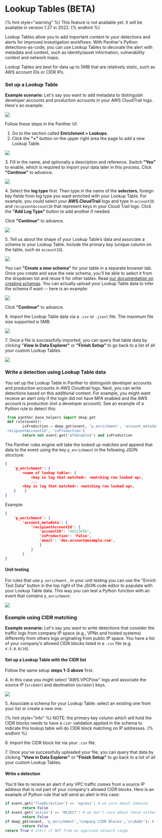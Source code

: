 # Lookup Tables (BETA)

{% hint style="warning" %}
This feature is not available yet. It will be available in version 1.27 in 2022.
{% endhint %}

Lookup Tables allow you to add important context to your detections and alerts for improved investigation workflows. With Panther's Python detections-as-code, you can use Lookup Tables to decorate the alert with metadata and context, such as identity/asset information, vulnerability context and network maps.

Lookup Tables are best for data up to 5MB that are relatively static, such as AWS account IDs or CIDR IPs.

### Set up a Lookup Table

**Example scenario:** Let's say you want to add metadata to distinguish developer accounts and production accounts in your AWS CloudTrail logs. Here's an example:

![](<../.gitbook/assets/Screen Shot 2021-12-01 at 3.08.54 PM.png>)

Follow these steps in the Panther UI:

1. Go to the section called **Enrichment > Lookups.**
2. Click the **"+"** button on the upper right area the page to add a new Lookup Table.

![](<../.gitbook/assets/Screen Shot 2021-11-09 at 5.07.35 PM.png>)

3\. Fill in the name, and optionally a description and reference. Switch **"Yes"** to enable, which is required to import your data later in this process. Click **"Continue"** to advance.

![](<../.gitbook/assets/Screen Shot 2021-11-23 at 3.34.29 PM.png>)

4\. Select the **log type** first. Then type in the name of the **selectors**, foreign key fields from log type you want enriched with your Lookup Table. For example, you could select your **AWS.CloudTrail** logs and type in `accountID` and `recipientAccountID` that represent keys in your Cloud Trail logs. Click the **"Add Log Type"** button to add another if needed.&#x20;

Click **"Continue"** to advance.

![](<../.gitbook/assets/Screen Shot 2021-11-22 at 3.01.05 PM.png>)

5\. Tell us about the shape of your Lookup Table’s data and associate a schema to your Lookup Table. Include the primary key (unique column on the table, such as `accountID`).

![](<../.gitbook/assets/Screen Shot 2021-12-01 at 4.00.55 PM.png>)

You can **"Create a new schema"** for your table in a separate browser tab. Once you create and save the new schema, you'll be able to select it from the dropdown list and reuse it for other tables. Read [our documentation on creating schemas](https://docs.runpanther.io/data-onboarding/custom-log-types/example-csv). You can actually upload your Lookup Table data to infer the schema if want -- here is an example:

![](<../.gitbook/assets/Screen Shot 2021-12-01 at 3.39.14 PM.png>)

Click **"Continue"** to advance.

6\. Import the Lookup Table data via a `.csv` or `.jsonl` file. The maximum file size supported is 5MB.

![](<../.gitbook/assets/Screen Shot 2021-11-22 at 3.35.03 PM.png>)

7\. Once a file is successfully imported, you can query that table data by clicking "**View in Data Explorer"** or **"Finish Setup"** to go back to a list of all your custom Lookup Tables.

![](<../.gitbook/assets/Screen Shot 2021-11-22 at 4.05.39 PM.png>)

### Write a detection using Lookup Table data

You set up the Lookup Table in Panther to distinguish developer accounts and production accounts in AWS Cloudtrail logs. Next, you can write detections based on this additional context. For example, you might want receive an alert only if the login did not have MFA enabled and the AWS account is production (not a developer account). See an example of a Python rule to detect this:

```python
 from panther_base_helpers import deep_get
 def rule(event):
        isProduction = deep_get(event, 'p_enrichment', 'account_metadata',
'recipientAccountId', 'isProduction')
        return not event.get('mfaEnabled') and isProduction
```

The Panther rules engine will take the looked up matches and append that data to the event using the key `p_enrichment` in the following JSON structure:

```json
{ 
    'p_enrichment': {
        <name of lookup table>: { 
            <key in log that matched>: <matching row looked up>,
            ...
	    <key in log that matched>: <matching row looked up>,
	}    }
} 
```

Example:

```json
{
    'p_enrichment': {
        'account_metadata': {
            'recipientAccountId': {
                'accountID': '90123456', 
                'isProduction': 'False', 
                'email': 'dev.account@example.com', 
                }
            }
        }
}
```

#### Unit testing

For rules that use `p_enrichment` , in your unit testing you can use the "Enrich Test Data" button in the top right of the JSON code editor to populate with your Lookup Table data. This way you can test a Python function with an event that contains `p_enrichment`.

![](<../.gitbook/assets/Screen Shot 2021-11-22 at 4.47.34 PM.png>)

### Example using CIDR matching

**Example scenario:** Let's say you want to write detections that consider the traffic logs from company IP space (e.g., VPNs and hosted systems) differently from others logs originating from public IP space. You have a list of your company's allowed CIDR blocks listed in a `.csv` file (e.g. `4.5.0.0/16`).

#### Set up a Lookup Table with the CIDR list

Follow the same setup **steps 1-3 above** first.

4\. In this case you might select "AWS.VPCFlow" logs and associate the source IP (`srcAddr`) and destination (`dstAddr`) keys.

![](<../.gitbook/assets/Screen Shot 2021-11-29 at 11.45.36 AM.png>)



5\. Associate a schema for your Lookup Table: select an existing one from your list or create a new one.

{% hint style="info" %}
NOTE: the primary key column which will hold the CIDR blocks needs to have a `cidr` validation applied in the schema to indicate this lookup table will do CIDR block matching on IP addresses.
{% endhint %}

6\. Import the CIDR block list via your `.csv` file.

7\. Once you've successfully uploaded your file, you can query that data by clicking **"View in Data Explorer"** or **"Finish Setup"** to go back to a list of all your custom Lookup Tables.

#### Write a detection

You'd like to receive an alert if any VPC traffic comes from a source IP address that is not part of your company's allowed CIDR blocks. Here is an example of Python rule that will send an alert in this case:

```python
if event.get('flowDirection') == 'egress': # we care about inbound
        return False
if event.get('action') == 'REJECT': # we don't care about these either
        return False
if deep_get(event, 'p_enrichment','Company CIDR Blocks','srcAddr'): # these are ok
        return False 
return True # alert if NOT from an approved network range
```

